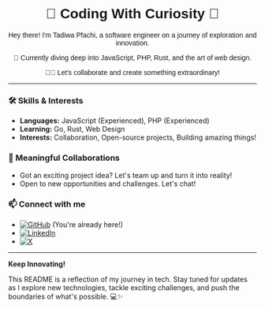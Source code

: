 <div align="center">
  <h1 style="font-family: 'SF Pro', sans-serif;">🚀 Coding With Curiosity 🚀</h1>
  <p style="font-family: 'SF Pro', sans-serif;">Hey there! I'm Tadiwa Pfachi, a software engineer on a journey of exploration and innovation.</p>
  <p style="font-family: 'SF Pro', sans-serif;">🌱 Currently diving deep into JavaScript, PHP, Rust, and the art of web design.</p>
  <p style="font-family: 'SF Pro', sans-serif;">👨‍💻 Let's collaborate and create something extraordinary!</p>
</div>

---

### 🛠️ Skills & Interests
- **Languages:** JavaScript (Experienced), PHP (Experienced)
- **Learning:** Go, Rust, Web Design
- **Interests:** Collaboration, Open-source projects, Building amazing things!

### 💼 Meaningful Collaborations
- Got an exciting project idea? Let's team up and turn it into reality!
- Open to new opportunities and challenges. Let's chat!

### 📫 Connect with me
- [![GitHub](https://img.shields.io/badge/-GitHub-181717?style=flat-square&logo=github&logoColor=white)](https://github.com/onlypfachi) (You're already here!)
- [![LinkedIn](https://img.shields.io/badge/-LinkedIn-0A66C2?style=flat-square&logo=linkedin&logoColor=white)](https://www.linkedin.com/in/tadiwapfachi/)
- [![X](https://img.shields.io/badge/-Twitter-1DA1F2?style=flat-square&logo=twitter&logoColor=white)](https://twitter.com/tadiwapfachi)

---

**Keep Innovating!** 

This README is a reflection of my journey in tech. Stay tuned for updates as I explore new technologies, tackle exciting challenges, and push the boundaries of what's possible. 💻✨
